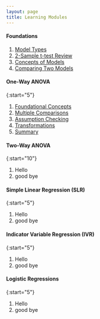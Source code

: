 ```yaml
---
layout: page
title: Learning Modules
---
```


#### Foundations

1. [Model Types](ModelTypes)
1. [2-Sample t-test Review](2TReview)
1. [Concepts of Models](ModelConcepts)
1. [Comparing Two Models](ModelComparison)

#### One-Way ANOVA

{:start="5"}
1. [Foundational Concepts](ANOVA1Foundations)
1. [Multiple Comparisons](ANOVA1MultipleComparisons)
1. [Assumption Checking](ANOVA1Assumptions)
1. [Transformations](ANOVA1Transformations)
1. [Summary](ANVOA1Summary)

#### Two-Way ANOVA

{:start="10"}
1. Hello
1. good bye

#### Simple Linear Regression (SLR)

{:start="5"}
1. Hello
1. good bye

#### Indicator Variable Regression (IVR)

{:start="5"}
1. Hello
1. good bye

#### Logistic Regressions

{:start="5"}
1. Hello
1. good bye
